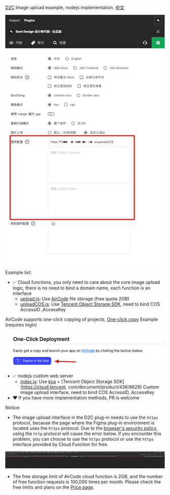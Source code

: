 [D2C](https://semi.design/code/en-US/start/quick-start) Image upload example, nodejs implementation. [中文](./README.md)

![image-upload-config](./image-upload-config.png)

Example list:

- ✅ Cloud functions, you only need to care about the core image upload logic, there is no need to bind a domain name, each function is an interface
   - [upload.js](./examples/aircode/upload.js): Use [AirCode](https://docs.aircode.io) file storage (free quota 2GB)
   - [uploadCOS.js](./examples/aircode/uploadCOS.js): Use [Tencent Object Storage SDK](https://cloud.tencent.com/document/product/436/8629), need to bind COS AccessID ,AccessKey

AirCode supports one-click copying of projects, [One-click copy](https://aircode.io/dashboard?owner=shijiatongxue&repo=d2c-image-upload-examples&path=examples%2Faircode&appname=d2c-image-bed-aircode-example) Example (requires login)

![copy-aircode](copy-aircode.png)

- ✅ nodejs custom web server
   - [index.js](./examples/nodejs/src/index.js): Use [koa](https://koajs.com/) + [Tencent Object Storage SDK](https://cloud.tencent. com/document/product/436/8629) Custom image upload interface, need to bind COS AccessID, AccessKey
- ❤️ If you have more implementation methods, PR is welcome

Notice:

- The image upload interface in the D2C plug-in needs to use the `https` protocol, because the page where the Figma plug-in environment is located uses the `https` protocol. Due to the [browser's security policy](https://web.dev/articles/what-is-mixed-content), using the `http` protocol will cause the error below. If you encounter this problem, you can choose to use the `https` protocol or use the `https` interface provided by Cloud Function for free.

![http-mix-content-error](./http-mix-content-error.png)

- The free storage limit of AirCode cloud function is 2GB, and the number of free function requests is 100,000 times per month. Please check the free limits and plans on the [Price page](https://aircode.io/pricing).